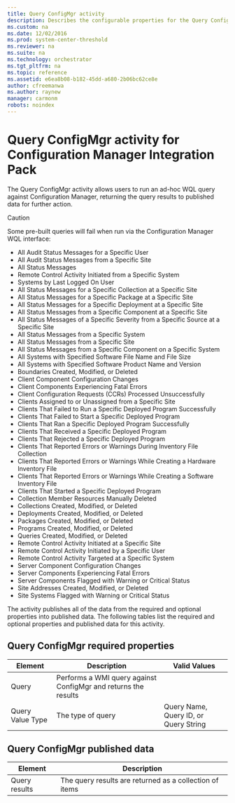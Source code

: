 ```yaml
---
title: Query ConfigMgr activity
description: Describes the configurable properties for the Query ConfigMgr activity for Configuration Manager Integration Pack.
ms.custom: na
ms.date: 12/02/2016
ms.prod: system-center-threshold
ms.reviewer: na
ms.suite: na
ms.technology: orchestrator
ms.tgt_pltfrm: na
ms.topic: reference
ms.assetid: e6ea8b08-b182-45dd-a680-2b06bc62ce8e
author: cfreemanwa
ms.author: raynew
manager: carmonm
robots: noindex
---
```


# Query ConfigMgr activity for Configuration Manager Integration Pack

The Query ConfigMgr activity allows users to run an ad-hoc WQL query
against Configuration Manager, returning the query results to published
data for further action.

>[!CAUTION]
>Some pre-built queries will fail when run via the Configuration Manager WQL interface:
  -   All Audit Status Messages for a Specific User
  -   All Audit Status Messages from a Specific Site
  -   All Status Messages
  -   Remote Control Activity Initiated from a Specific System
  -   Systems by Last Logged On User
  -   All Status Messages for a Specific Collection at a Specific Site
  -   All Status Messages for a Specific Package at a Specific Site
  -   All Status Messages for a Specific Deployment at a Specific Site
  -   All Status Messages from a Specific Component at a Specific Site
  -   All Status Messages of a Specific Severity from a Specific Source at a Specific Site
  -   All Status Messages from a Specific System
  -   All Status Messages from a Specific Site
  -   All Status Messages from a Specific Component on a Specific System
  -   All Systems with Specified Software File Name and File Size
  -   All Systems with Specified Software Product Name and Version
  -   Boundaries Created, Modified, or Deleted
  -   Client Component Configuration Changes
  -   Client Components Experiencing Fatal Errors
  -   Client Configuration Requests (CCRs) Processed Unsuccessfully
  -   Clients Assigned to or Unassigned from a Specific Site
  -   Clients That Failed to Run a Specific Deployed Program Successfully
  -   Clients That Failed to Start a Specific Deployed Program
  -   Clients That Ran a Specific Deployed Program Successfully
  -   Clients That Received a Specific Deployed Program
  -   Clients That Rejected a Specific Deployed Program
  -   Clients That Reported Errors or Warnings During Inventory File Collection
  -   Clients That Reported Errors or Warnings While Creating a Hardware Inventory File
  -   Clients That Reported Errors or Warnings While Creating a Software Inventory File
  -   Clients That Started a Specific Deployed Program
  -   Collection Member Resources Manually Deleted
  -   Collections Created, Modified, or Deleted
  -   Deployments Created, Modified, or Deleted
  -   Packages Created, Modified, or Deleted
  -   Programs Created, Modified, or Deleted
  -   Queries Created, Modified, or Deleted
  -   Remote Control Activity Initiated at a Specific Site
  -   Remote Control Activity Initiated by a Specific User
  -   Remote Control Activity Targeted at a Specific System
  -   Server Component Configuration Changes
  -   Server Components Experiencing Fatal Errors
  -   Server Components Flagged with Warning or Critical Status
  -   Site Addresses Created, Modified, or Deleted
  -   Site Systems Flagged with Warning or Critical Status

The activity publishes all of the data from the required and optional
properties into published data. The following tables list the required
and optional properties and published data for this activity.

## Query ConfigMgr required properties

|Element|Description|Valid Values|
|---|---|---|
|Query|Performs a WMI query against ConfigMgr and returns the results||    
|Query Value Type|The type of query|Query Name, Query ID, or Query String|

## Query ConfigMgr published data

|Element|Description|
|---|---|
|Query results|The query results are returned as a collection of items|   
